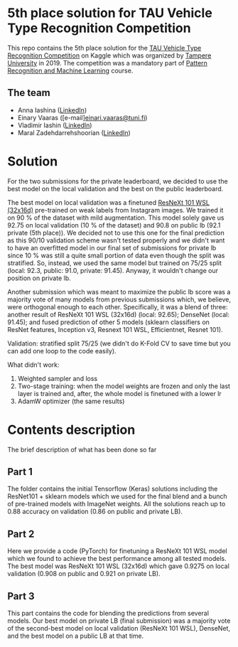 # 5th place solution for TAU Vehicle Type Recognition Competition

This repo contains the 5th place solution for the [TAU Vehicle Type Recognition Competition](https://www.kaggle.com/c/vehicle/overview) on Kaggle which was organized by [Tampere University](https://www.tuni.fi/en) in 2019. The competition was a mandatory part of [Pattern Recognition and Machine Learning](http://www.cs.tut.fi/courses/SGN-41006/) course. 

## The team 

- Anna Iashina ([LinkedIn](https://www.linkedin.com/in/anna-iashina/))
- Einary Vaaras ([e-mail]<einari.vaaras@tuni.fi>)
- Vladimir Iashin ([LinkedIn](https://www.linkedin.com/in/vladimir-iashin/))
- Maral Zadehdarrehshoorian ([LinkedIn](https://www.linkedin.com/in/mzdarrehshoorian/))

# Solution

For the two submissions for the private leaderboard, we decided to use the best model on the local validation and the best on the public leaderboard.

The best model on local validation was a finetuned [ResNeXt 101 WSL (32x16d)](https://arxiv.org/abs/1805.00932) pre-trained on weak labels from Instagram images. We trained it on 90 % of the dataset with mild augmentation. This model solely gave us 92.75 on local validation (10 % of the dataset) and 90.8 on public lb (92.1 private (5th place)). We decided not to use this one for the final prediction as this 90/10 validation scheme wasn't tested properly and we didn't want to have an overfitted model in our final set of submissions for private lb since 10 % was still a quite small portion of data even though the split was stratified. So, instead, we used the same model but trained on 75/25 split (local: 92.3, public: 91.0, private: 91.45). Anyway, it wouldn't change our position on private lb. 

Another submission which was meant to maximize the public lb score was a majority vote of many models from previous submissions which, we believe, were orthogonal enough to each other. Specifically, it was a blend of three: another result of ResNeXt 101 WSL (32x16d) (local: 92.65); DenseNet (local: 91.45); and fused prediction of other 5 models (sklearn classifiers on ResNet features, Inception v3, Resnext 101 WSL, Efficientnet, Resnet 101).

Validation: stratified split 75/25 (we didn't do K-Fold CV to save time but you can add one loop to the code easily).

What didn't work:
1. Weighted sampler and loss
2. Two-stage training: when the model weights are frozen and only the last layer is trained and, after, the whole model is finetuned with a lower lr
3. AdamW optimizer (the same results)

# Contents description

The brief description of what has been done so far

## Part 1

The folder contains the initial Tensorflow (Keras) solutions including the ResNet101 + sklearn models which we used for the final blend and a bunch of pre-trained models with ImageNet weights. All the solutions reach up to 0.88 accuracy on validation (0.86 on public and private LB).

## Part 2

Here we provide a code (PyTorch) for finetuning a ResNeXt 101 WSL model which we found to achieve the best performance among all tested models. The best model was ResNeXt 101 WSL (32x16d) which gave 0.9275 on local validation (0.908 on public and 0.921 on private LB).

## Part 3

This part contains the code for blending the predictions from several models. Our best model on private LB (final submission) was a majority vote of the second-best model on local validation (ResNeXt 101 WSL), DenseNet, and the best model on a public LB at that time.